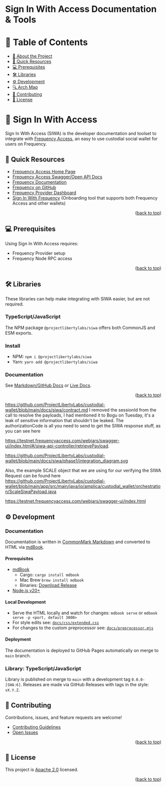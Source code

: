 # Sign In With Access Documentation & Tools

<!-- TABLE OF CONTENTS -->

# 📗 Table of Contents

- [📖 About the Project](#about-project)
- [🚀 Quick Resources](#-quick)
- [💻 Prerequisites](#-prerequisites)
- [🛠 Libraries](#-libraries)
- [⚙️ Development](#-development)
- [🔍 Arch Map](#-arch-maps)
- [🤝 Contributing](#-contributing)
- [📝 License](#-license)

<!-- PROJECT DESCRIPTION -->

# 📖 Sign In With Access<a name="about-project"></a>

Sign In With Access (SIWA) is the developer documentation and toolset to integrate with [Frequency Access](https://frequencyaccess.com), an easy to use custodial social wallet for users on Frequency.

## 🚀 Quick Resources<a name="-quick"></a>

- [Frequency Access Home Page](https://frequencyaccess.com)
- [Frequency Access Swagger/Open API Docs](https://testnet.frequencyaccess.com/webjars/swagger-ui/index.html)
- [Frequency Documentation](https://docs.frequency.xyz)
- [Frequency on GitHub](https://github.com/frequency-chain/frequency)
- [Frequency Provider Dashboard](https://provider.frequency.xyz)
- [Sign In With Frequency](https://github.com/ProjectLibertyLabs/siwf) (Onboarding tool that supports both Frequency Access and other wallets)

<p align="right">(<a href="#-table-of-contents">back to top</a>)</p>

## 💻 Prerequisites<a name="-prerequisites"></a>

Using Sign In With Access requires:

- Frequency Provider setup
- Frequency Node RPC access

<p align="right">(<a href="#-table-of-contents">back to top</a>)</p>

## 🛠 Libraries<a name="-libraries"></a>

These libraries can help make integrating with SIWA easier, but are not required.

### TypeScript/JavaScript

The NPM package `@projectlibertylabs/siwa` offers both CommonJS and ESM exports.

### Install
- NPM: `npm i @projectlibertylabs/siwa`
- Yarn: `yarn add @projectlibertylabs/siwa`

### Documentation

See [Markdown/GitHub Docs](./docs/src/QuickStart.md) or [Live Docs](https://projectlibertylabs.github.io/siwa/QuickStart.html).

<p align="right">(<a href="#-table-of-contents">back to top</a>)</p>

https://github.com/ProjectLibertyLabs/custodial-wallet/blob/main/docs/siwa/contract.md
I removed the sessionId from the call to resolve the payloads, I had mentioned it to Bogu on Tuesday, it's a leak of sensitive information that shouldn't be leaked. The authorizationCode is all you need to send to get the SIWA response stuff, as you can see here

https://testnet.frequencyaccess.com/webjars/swagger-ui/index.html#/siwa-api-controller/retrievePayload.

https://github.com/ProjectLibertyLabs/custodial-wallet/blob/main/docs/siwa/phase1/integration_diagram.svg

Also, the example SCALE object that we are using for our verifying the SIWA Request can be found here https://github.com/ProjectLibertyLabs/custodial-wallet/blob/main/app/src/main/java/io/amplica/custodial_wallet/orchestration/ScaleSiwaPayload.java



https://testnet.frequencyaccess.com/webjars/swagger-ui/index.html

## ⚙️ Development<a name="-development"></a>

### Documentation

Documentation is written in [CommonMark Markdown](https://rust-lang.github.io/mdBook/format/markdown.html) and converted to HTML via [mdBook](https://rust-lang.github.io/mdBook/).

#### Prerequisites

- [mdBook](https://rust-lang.github.io/mdBook/)
  - Cargo: `cargo install mdbook`
  - Mac Brew `brew install mdbook`
  - Binaries: [Download Release](https://github.com/rust-lang/mdBook/releases)
- [Node.js v20+](https://nodejs.org)

#### Local Development

- Serve the HTML locally and watch for changes: `mdbook serve` or `mdbook serve -p <port, default 3000>`
- For style edits see: [`docs/css/extended.css`](./docs/css/extended.css)
- For changes to the custom preprocessor see: [`docs/preprocessor.mjs`](./docs/preprocessor.mjs)

#### Deployment

The documentation is deployed to GitHub Pages automatically on merge to `main` branch.

### Library: TypeScript/JavaScript

Library is published on merge to `main` with a development tag `0.0.0-[SHA:6]`.
Releases are made via GitHub Releases with tags in the style: `vX.Y.Z`.

<!-- CONTRIBUTING -->

## 🤝 Contributing

Contributions, issues, and feature requests are welcome!

- [Contributing Guidelines](./CONTRIBUTING.md)
- [Open Issues](https://github.com/ProjectLibertyLabs/siwa/issues)

<p align="right">(<a href="#-table-of-contents">back to top</a>)</p>

<!-- LICENSE -->

## 📝 License

This project is [Apache 2.0](./LICENSE) licensed.

<p align="right">(<a href="#-table-of-contents">back to top</a>)</p>
